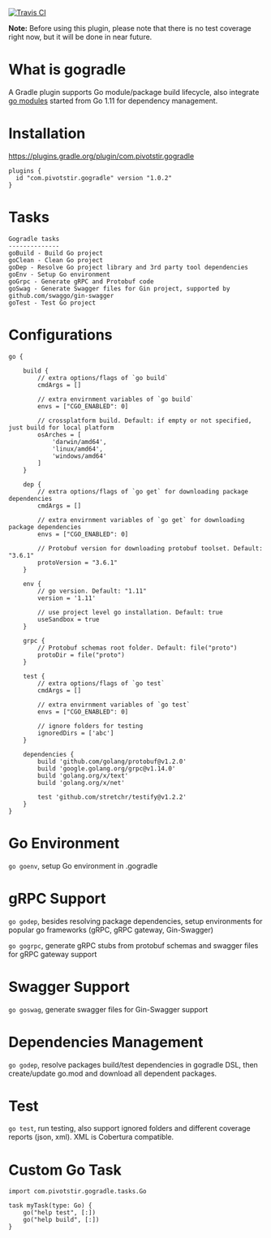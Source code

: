 [![Travis CI](https://travis-ci.org/innobead/gogradle.svg)](https://travis-ci.org/innobead/gogradle)

**Note:** Before using this plugin, please note that there is no test coverage right now, but it will be done in near future.

# What is gogradle
A Gradle plugin supports Go module/package build lifecycle, also integrate [go modules](https://github.com/golang/go/wiki/Modules) started from Go 1.11 for dependency management.

# Installation
https://plugins.gradle.org/plugin/com.pivotstir.gogradle

```
plugins {
  id "com.pivotstir.gogradle" version "1.0.2"
}
```

# Tasks
```
Gogradle tasks
--------------
goBuild - Build Go project
goClean - Clean Go project
goDep - Resolve Go project library and 3rd party tool dependencies
goEnv - Setup Go environment
goGrpc - Generate gRPC and Protobuf code
goSwag - Generate Swagger files for Gin project, supported by github.com/swaggo/gin-swagger
goTest - Test Go project
```

# Configurations
```
go {

    build {
        // extra options/flags of `go build`
        cmdArgs = []
        
        // extra envirnment variables of `go build`
        envs = ["CGO_ENABLED": 0]
        
        // crossplatform build. Default: if empty or not specified, just build for local platform
        osArches = [
            'darwin/amd64', 
            'linux/amd64', 
            'windows/amd64'
        ]
    }
    
    dep {
        // extra options/flags of `go get` for downloading package dependencies
        cmdArgs = []
            
        // extra envirnment variables of `go get` for downloading package dependencies
        envs = ["CGO_ENABLED": 0]
        
        // Protobuf version for downloading protobuf toolset. Default: "3.6.1"
        protoVersion = "3.6.1"
    }
    
    env {
        // go version. Default: "1.11"
        version = '1.11'
        
        // use project level go installation. Default: true
        useSandbox = true
    }
    
    grpc {
        // Protobuf schemas root folder. Default: file("proto")
        protoDir = file("proto")
    }

    test {
        // extra options/flags of `go test`
        cmdArgs = []
            
        // extra envirnment variables of `go test`
        envs = ["CGO_ENABLED": 0]
        
        // ignore folders for testing
        ignoredDirs = ['abc']
    }

    dependencies {
        build 'github.com/golang/protobuf@v1.2.0'
        build 'google.golang.org/grpc@v1.14.0'
        build 'golang.org/x/text'
        build 'golang.org/x/net'

        test 'github.com/stretchr/testify@v1.2.2'
    }
}
```

# Go Environment
`go goenv`, setup Go environment in .gogradle

# gRPC Support
`go godep`, besides resolving package dependencies, setup environments for popular go frameworks (gRPC, gRPC gateway, Gin-Swagger)

`go gogrpc`, generate gRPC stubs from protobuf schemas and swagger files for gRPC gateway support

# Swagger Support
`go goswag`, generate swagger files for Gin-Swagger support

# Dependencies Management
`go godep`, resolve packages build/test dependencies in gogradle DSL, then create/update go.mod and download all dependent packages.

# Test
`go test`, run testing, also support ignored folders and different coverage reports (json, xml). XML is Cobertura compatible.

# Custom Go Task
```
import com.pivotstir.gogradle.tasks.Go

task myTask(type: Go) {
    go("help test", [:])
    go("help build", [:])
}
```
